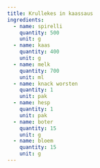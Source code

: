 ```yaml
---
title: Krullekes in kaassaus
ingredients:
  - name: spirelli
    quantity: 500
    unit: g
  - name: kaas
    quantity: 400
    unit: g
  - name: melk
    quantity: 700
    unit: ml
  - name: knack worsten
    quantity: 1
    unit: pak
  - name: hesp
    quantity: 1
    unit: pak
  - name: boter
    quantity: 15
    unit: g
  - name: bloem
    quantity: 15
    unit: g
---
```


<Recipe />



